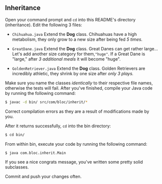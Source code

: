 ## Inheritance

Open your command prompt and `cd` into this README's directory (inheritance). Edit the following 3 files:

* `Chihuahua.java`
Extend the **Dog** class. Chihuahuas have a high metabolism, they only grow to a new size after being fed _5 times._

* `GreatDane.java`
Extend the **Dog** class. Great Danes can get rather large… Let's add another size category for them,`"huge"`. If a Great Dane is "large," after *3 additional meals* it will become "huge".

* `GoldenRetriever.java`
Extend the **Dog** class. Golden Retrievers are incredibly athletic, they shrink by one size after _only 3 plays._

Make sure you name the classes _identically_ to their respective file names, otherwise the tests will fail. After you've finished, compile your Java code by running the following command:

``` bash
$ javac -d bin/ src/com/bloc/inherit/*
```

Correct compilation errors as they are a result of modifications made by you.

After it returns successfully, `cd` into the bin directory:

``` bash
$ cd bin/
```

From within bin, execute your code by running the following command:

``` bash
$ java com.bloc.inherit.Main
```

If you see a nice congrats message, you've written some pretty solid subclasses.

Commit and push your changes often.